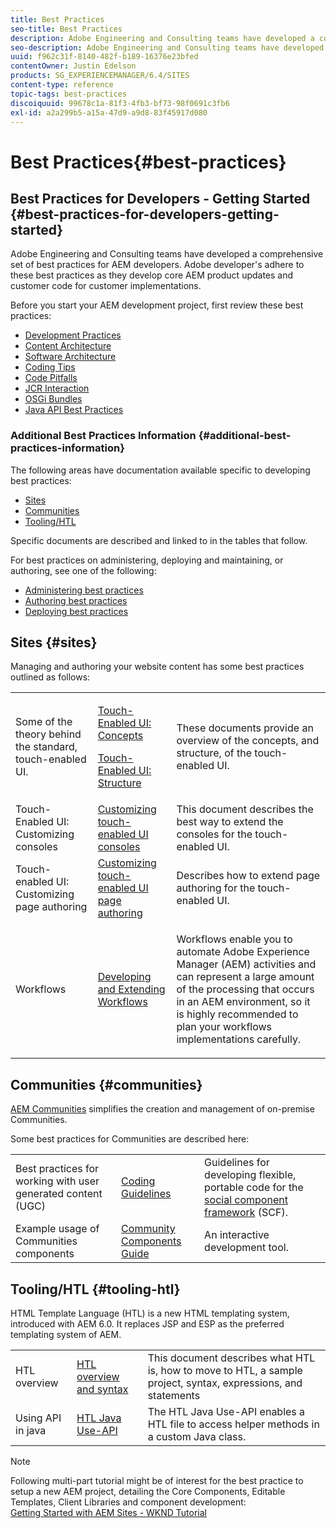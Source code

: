 ```yaml
---
title: Best Practices
seo-title: Best Practices
description: Adobe Engineering and Consulting teams have developed a comprehensive set of best practices for AEM developers
seo-description: Adobe Engineering and Consulting teams have developed a comprehensive set of best practices for AEM developers
uuid: f962c31f-8140-482f-b189-16376e23bfed
contentOwner: Justin Edelson
products: SG_EXPERIENCEMANAGER/6.4/SITES
content-type: reference
topic-tags: best-practices
discoiquuid: 99678c1a-81f3-4fb3-bf73-98f0691c3fb6
exl-id: a2a299b5-a15a-47d9-a9d8-83f45917d080
---
```

# Best Practices{#best-practices}

## Best Practices for Developers - Getting Started {#best-practices-for-developers-getting-started}

Adobe Engineering and Consulting teams have developed a comprehensive set of best practices for AEM developers. Adobe developer's adhere to these best practices as they develop core AEM product updates and customer code for customer implementations.

Before you start your AEM development project, first review these best practices:

* [Development Practices](/help/sites-developing/development-practices.md)
* [Content Architecture](/help/sites-developing/content-architecture.md)
* [Software Architecture](/help/sites-developing/software-architecture.md)
* [Coding Tips](/help/sites-developing/coding-tips.md)
* [Code Pitfalls](/help/sites-developing/code-pitfalls.md)
* [JCR Interaction](/help/sites-developing/jcr-integration.md)
* [OSGi Bundles](/help/sites-developing/osgi-bundles.md)
* [Java API Best Practices](https://docs.adobe.com/content/help/en/experience-manager-learn/foundation/development/understand-java-api-best-practices.html)

### Additional Best Practices Information {#additional-best-practices-information}

The following areas have documentation available specific to developing best practices:

* [Sites](#sites)
* [Communities](/help/sites-developing/best-practices.md#communities)
* [Tooling/HTL](/help/sites-developing/best-practices.md#tooling-htl)

Specific documents are described and linked to in the tables that follow.

For best practices on administering, deploying and maintaining, or authoring, see one of the following:

* [Administering best practices](/help/sites-administering/administer-best-practices.md)
* [Authoring best practices](/help/sites-authoring/best-practices.md)
* [Deploying best practices](/help/sites-deploying/best-practices.md)

## Sites {#sites}

Managing and authoring your website content has some best practices outlined as follows:

<table> 
 <tbody>
  <tr>
   <td>Some of the theory behind the standard, touch-enabled UI.</td> 
   <td><p><a href="/help/sites-developing/touch-ui-concepts.md">Touch-Enabled UI: Concepts</a></p> <p><a href="/help/sites-developing/touch-ui-structure.md">Touch-Enabled UI: Structure</a></p> </td> 
   <td>These documents provide an overview of the concepts, and structure, of the touch-enabled UI.</td> 
  </tr>
  <tr>
   <td>Touch-Enabled UI: Customizing consoles </td> 
   <td><a href="/help/sites-developing/customizing-consoles-touch.md">Customizing touch-enabled UI consoles</a></td> 
   <td>This document describes the best way to extend the consoles for the touch-enabled UI.</td> 
  </tr>
  <tr>
   <td>Touch-enabled UI: Customizing page authoring</td> 
   <td><a href="/help/sites-developing/customizing-page-authoring-touch.md">Customizing touch-enabled UI page authoring</a></td> 
   <td>Describes how to extend page authoring for the touch-enabled UI.</td> 
  </tr>
  <tr>
   <td>Workflows</td> 
   <td><a href="/help/sites-developing/workflows-best-practices.md">Developing and Extending Workflows</a></td> 
   <td><p>Workflows enable you to automate Adobe Experience Manager (AEM) activities and can represent a large amount of the processing that occurs in an AEM environment, so it is highly recommended to plan your workflows implementations carefully.</p> </td> 
  </tr>
 </tbody>
</table>

## Communities {#communities}

[AEM Communities](/help/communities/overview.md) simplifies the creation and management of on-premise Communities.

Some best practices for Communities are described here:

||||
|---|---|---|
| Best practices for working with user generated content (UGC) | [Coding Guidelines](/help/communities/code-guide.md) |Guidelines for developing flexible, portable code for the [social component framework](/help/communities/scf.md) (SCF). |
| Example usage of Communities components | [Community Components Guide](/help/communities/components-guide.md) |An interactive development tool. |

## Tooling/HTL {#tooling-htl}

HTML Template Language (HTL) is a new HTML templating system, introduced with AEM 6.0. It replaces JSP and ESP as the preferred templating system of AEM.

||||
|---|---|---|
| HTL overview | [HTL overview and syntax](https://helpx.adobe.com/experience-manager/htl/user-guide.html) |This document describes what HTL is, how to move to HTL, a sample project, syntax, expressions, and statements |
| Using API in java | [HTL Java Use-API](https://helpx.adobe.com/experience-manager/htl/using/use-api.html) |The HTL Java Use-API enables a HTL file to access helper methods in a custom Java class.  |

>[!NOTE]
>
>Following multi-part tutorial might be of interest for the best practice to setup a new AEM project, detailing the Core Components, Editable Templates, Client Libraries and component development:  
>[Getting Started with AEM Sites - WKND Tutorial](https://helpx.adobe.com/experience-manager/kt/sites/using/getting-started-wknd-tutorial-develop.html)
